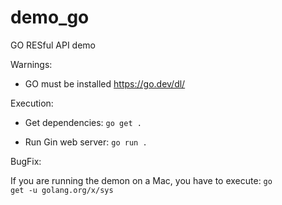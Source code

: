# demo_go
GO RESful API demo


Warnings:

 - GO must be installed <link>https://go.dev/dl/</link>
 
Execution: 

 - Get dependencies:
    <code>go get .</code>
 
 - Run Gin web server:
    <code>go run .</code>
 
 BugFix:
 
 If you are running the demon on a Mac, you have to execute:
 <code>go get -u golang.org/x/sys</code>
